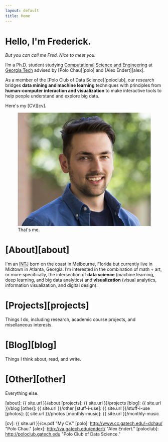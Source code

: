 ```yaml
---
layout: default
title: Home
---
```


# Hello, I'm Frederick.
*But you can call me Fred. Nice to meet you.*

I’m a Ph.D. student studying [Computational Science and Engineering][cse] at [Georgia Tech][gt] advised by [Polo Chau][polo] and [Alex Endert][alex]. 

As a member of the [Polo Club of Data Science][poloclub], our research bridges **data mining and machine learning** techniques with principles from **human-computer interaction and visualization** to make interactive tools to help people understand and explore big data.

Here's my [CV][cv].

<figure>
  <img class="full" src="/images/me3.JPG" alt="That's me.">
  <figcaption>That's me.</figcaption>
</figure>

# [About][about]
I'm an [INTJ][intj] born on the coast in Melbourne, Florida but currently live in Midtown in Atlanta, Georgia. I’m interested in the combination of math + art, or more specifically, the intersection of **data science** (machine learning, deep learning, and big data analytics) and **visualization** (visual analytics, information visualization, and digital design).

# [Projects][projects]
Things I do, including research, academic course projects, and misellaneous interests.

# [Blog][blog]
Things I think about, read, and write.

# [Other][other]
Everything else.

<!-- {% for page in site.pages %}
<article class="post" style="margin-bottom:1em;">
<h2 class="post-title">
  <a href="{{ site.baseurl }}{{ post.url }}">
    {{ post.title }}
  </a>
</h2>

<time datetime="{{ post.date | date: "%B %-d, %Y" }}" class="post-date">
  {{ post.date | date: "%B %-d, %Y" }}
</time>
</article>
{% endfor %} -->

[about]: {{ site.url }}/about
[projects]: {{ site.url }}/projects
[blog]: {{ site.url }}/blog
[other]: {{ site.url }}/other
[stuff-i-use]: {{ site.url }}/stuff-i-use
[photos]: {{ site.url }}/photos
[monthly-music]: {{ site.url }}/monthly-music

[gt]: http://www.gatech.edu "Georgia Tech."
[cse]: http://cse.gatech.edu "GT Computational Science and Engineering."
[coc]: http://www.cc.gatech.edu "GT College of Computing."
[intj]: http://en.wikipedia.org/wiki/INTJ "INTJ."

[cv]: {{ site.url }}/cv.pdf "My CV."
[polo]: http://www.cc.gatech.edu/~dchau/ "Polo Chau."
[alex]: http://va.gatech.edu/endert/ "Alex Endert."
[poloclub]: http://poloclub.gatech.edu "Polo Club of Data Science."
